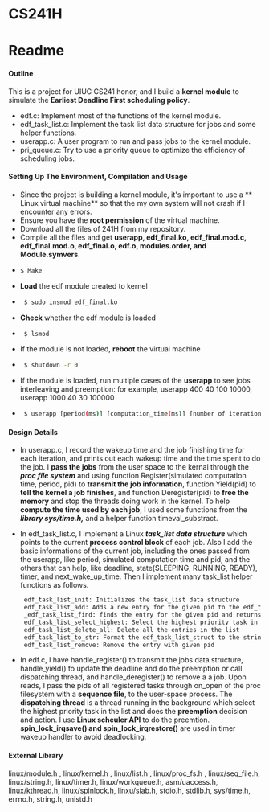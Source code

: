 # CS241H
# Readme
#### Outline
This is a project for UIUC CS241 honor, and I build a **kernel module** to simulate the **Earliest Deadline First scheduling policy**. 

  - edf.c:  Implement most of the functions of the kernel module.
  - edf_task_list.c:  Implement the task list data structure for jobs and some helper functions.
  - userapp.c:  A user program to run and pass jobs to the kernel module.
  - pri_queue.c:  Try to use a priority queue to optimize the efficiency of scheduling jobs.

#### Setting Up The Environment, Compilation and Usage
  -  Since the project is building a kernel module, it's important to use a ** Linux virtual machine** so that the my own system will not crash if I encounter any errors.
  -  Ensure you have the **root permission** of the virtual machine.
  -  Download all the files of 241H from my repository.
  -  Compile all the files and get **userapp, edf_final.ko, edf_final.mod.c, edf_final.mod.o, edf_final.o, edf.o, modules.order, and Module.symvers**.
  -  ```sh
     $ Make
     ```
  - **Load** the edf module created to kernel
  - ```sh
     $ sudo insmod edf_final.ko
     ```
  - **Check** whether the edf module is loaded
  - ```sh
     $ lsmod
     ```
  - If the module is not loaded, **reboot** the virtual machine
  - ```sh
     $ shutdown -r 0
     ```
  - If the module is loaded, run multiple cases of the **userapp** to see jobs interleaving and preemption: for example, userapp 400 40 100 10000, userapp 1000 40 30 100000
  - ```sh
     $ userapp [period(ms)] [computation_time(ms)] [number of iterations] [length of each job]
    ```
  
#### Design Details
- In userapp.c, I record the wakeup time and the job finishing time for each iteration, and prints out each wakeup time and the time spent to do the job. I **pass the jobs** from the user space to the kernal through the ***proc file system*** and using function Register(simulated computation time, period, pid) to **transmit the job information**, function Yield(pid) to **tell the kernel a job finishes**, and function Deregister(pid) to **free the memory** and stop the threads doing work in the kernel. To help **compute the time used by each job**, I used some functions from  the ***library sys/time.h,*** and a helper function timeval_substract.

- In edf_task_list.c, I implement a Linux ***task_list data structure*** which points to the current **process control block** of each job. Also I add the basic informations of the current job, including the ones passed from the userapp, like period, simulated computation time and pid, and the others that can help, like deadline, state(SLEEPING, RUNNING, READY), timer, and next_wake_up_time. Then I implement many task_list helper functions as follows. 
    ```sh
     edf_task_list_init: Initializes the task_list data structure
     edf_task_list_add: Adds a new entry for the given pid to the edf_task_list struct
     _edf_task_list_find: finds the entry for the given pid and returns a pointer to that entry
     edf_task_list_select_highest: Select the highest priority task in the list that has state Ready
     edf_task_list_delete_all: Delete all the entries in the list
     edf_task_list_to_str: Format the edf_task_list_struct to the string
     edf_task_list_remove: Remove the entry with given pid
    ```
- In edf.c, I have handle_register() to transmit the jobs data structure, handle_yield() to update the deadline and do the preemption or call dispatching thread, and handle_deregister() to remove a a job. Upon reads, I pass the pids of all registered tasks through on_open of the proc filesystem with a **sequence file**, to the user-space process. The **dispatching thread** is a thread running in the background which select the highest priority task in the list and does the **preemption** decision and action. I use **Linux scheuler API** to do the preemtion. **spin_lock_irqsave() and spin_lock_irqrestore()** are used in timer wakeup handler to avoid deadlocking.


#### External Library

linux/module.h , linux/kernel.h , linux/list.h , linux/proc_fs.h , linux/seq_file.h,  linux/string.h,  linux/timer.h,  linux/workqueue.h,  asm/uaccess.h, linux/kthread.h, linux/spinlock.h, linxu/slab.h, stdio.h, stdlib.h, sys/time.h, errno.h, string.h, unistd.h

